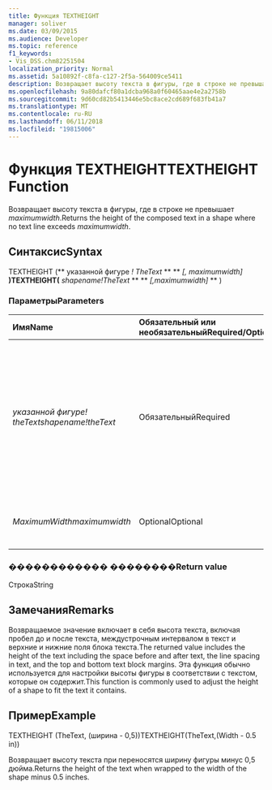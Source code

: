 ```yaml
---
title: Функция TEXTHEIGHT
manager: soliver
ms.date: 03/09/2015
ms.audience: Developer
ms.topic: reference
f1_keywords:
- Vis_DSS.chm82251504
localization_priority: Normal
ms.assetid: 5a10892f-c8fa-c127-2f5a-564009ce5411
description: Возвращает высоту текста в фигуры, где в строке не превышает maximumwidth.
ms.openlocfilehash: 9a80dafcf80a1dcba968a0f60465aae4e2a2758b
ms.sourcegitcommit: 9d60cd82b5413446e5bc8ace2cd689f683fb41a7
ms.translationtype: MT
ms.contentlocale: ru-RU
ms.lasthandoff: 06/11/2018
ms.locfileid: "19815006"
---
```

# <a name="textheight-function"></a><span data-ttu-id="00f9a-103">Функция TEXTHEIGHT</span><span class="sxs-lookup"><span data-stu-id="00f9a-103">TEXTHEIGHT Function</span></span>

<span data-ttu-id="00f9a-104">Возвращает высоту текста в фигуры, где в строке не превышает _maximumwidth_.</span><span class="sxs-lookup"><span data-stu-id="00f9a-104">Returns the height of the composed text in a shape where no text line exceeds  _maximumwidth_.</span></span> 
  
## <a name="syntax"></a><span data-ttu-id="00f9a-105">Синтаксис</span><span class="sxs-lookup"><span data-stu-id="00f9a-105">Syntax</span></span>

<span data-ttu-id="00f9a-106">TEXTHEIGHT (** указанной фигуре *! TheText* ** ** *[, maximumwidth]* **)</span><span class="sxs-lookup"><span data-stu-id="00f9a-106">TEXTHEIGHT(** *shapename!TheText* ** ** *[,maximumwidth]* ** )</span></span> 
  
### <a name="parameters"></a><span data-ttu-id="00f9a-107">Параметры</span><span class="sxs-lookup"><span data-stu-id="00f9a-107">Parameters</span></span>

|<span data-ttu-id="00f9a-108">**Имя**</span><span class="sxs-lookup"><span data-stu-id="00f9a-108">**Name**</span></span>|<span data-ttu-id="00f9a-109">**Обязательный или необязательный**</span><span class="sxs-lookup"><span data-stu-id="00f9a-109">**Required/Optional**</span></span>|<span data-ttu-id="00f9a-110">**Тип данных**</span><span class="sxs-lookup"><span data-stu-id="00f9a-110">**Data Type**</span></span>|<span data-ttu-id="00f9a-111">**Описание**</span><span class="sxs-lookup"><span data-stu-id="00f9a-111">**Description**</span></span>|
|:-----|:-----|:-----|:-----|
| <span data-ttu-id="00f9a-112">_указанной фигуре! theText_</span><span class="sxs-lookup"><span data-stu-id="00f9a-112">_shapename!theText_</span></span> <br/> |<span data-ttu-id="00f9a-113">Обязательный</span><span class="sxs-lookup"><span data-stu-id="00f9a-113">Required</span></span>  <br/> |<span data-ttu-id="00f9a-114">**Строка**</span><span class="sxs-lookup"><span data-stu-id="00f9a-114">**String**</span></span> <br/> |<span data-ttu-id="00f9a-115">Ссылка на ячейку с именем TheText в конечную фигуру.</span><span class="sxs-lookup"><span data-stu-id="00f9a-115">A reference to the cell named TheText in the target shape.</span></span>  <span data-ttu-id="00f9a-116">_указанной фигуре!_</span><span class="sxs-lookup"><span data-stu-id="00f9a-116">_shapename!_</span></span> <span data-ttu-id="00f9a-117">— Это имя фигуры, из которого требуется получить текст.</span><span class="sxs-lookup"><span data-stu-id="00f9a-117">is the name of the shape from which you want to retrieve the text.</span></span>  <br/> |
| <span data-ttu-id="00f9a-118">_MaximumWidth_</span><span class="sxs-lookup"><span data-stu-id="00f9a-118">_maximumwidth_</span></span> <br/> |<span data-ttu-id="00f9a-119">Optional</span><span class="sxs-lookup"><span data-stu-id="00f9a-119">Optional</span></span>  <br/> |<span data-ttu-id="00f9a-120">**Числовой**</span><span class="sxs-lookup"><span data-stu-id="00f9a-120">**Numeric**</span></span> <br/> |<span data-ttu-id="00f9a-121">Максимальная ширина блока текста.</span><span class="sxs-lookup"><span data-stu-id="00f9a-121">The maximum width of the text block.</span></span>  <br/> |
   
### <a name="return-value"></a><span data-ttu-id="00f9a-122">������������ ��������</span><span class="sxs-lookup"><span data-stu-id="00f9a-122">Return value</span></span>

<span data-ttu-id="00f9a-123">Строка</span><span class="sxs-lookup"><span data-stu-id="00f9a-123">String</span></span>
  
## <a name="remarks"></a><span data-ttu-id="00f9a-124">Замечания</span><span class="sxs-lookup"><span data-stu-id="00f9a-124">Remarks</span></span>

<span data-ttu-id="00f9a-125">Возвращаемое значение включает в себя высота текста, включая пробел до и после текста, междустрочным интервалом в текст и верхние и нижние поля блока текста.</span><span class="sxs-lookup"><span data-stu-id="00f9a-125">The returned value includes the height of the text including the space before and after text, the line spacing in text, and the top and bottom text block margins.</span></span> <span data-ttu-id="00f9a-126">Эта функция обычно используется для настройки высоты фигуры в соответствии с текстом, которые он содержит.</span><span class="sxs-lookup"><span data-stu-id="00f9a-126">This function is commonly used to adjust the height of a shape to fit the text it contains.</span></span>
  
## <a name="example"></a><span data-ttu-id="00f9a-127">Пример</span><span class="sxs-lookup"><span data-stu-id="00f9a-127">Example</span></span>

<span data-ttu-id="00f9a-128">TEXTHEIGHT (TheText, (ширина - 0,5))</span><span class="sxs-lookup"><span data-stu-id="00f9a-128">TEXTHEIGHT(TheText,(Width - 0.5 in))</span></span> 
  
<span data-ttu-id="00f9a-129">Возвращает высоту текста при переносятся ширину фигуры минус 0,5 дюйма.</span><span class="sxs-lookup"><span data-stu-id="00f9a-129">Returns the height of the text when wrapped to the width of the shape minus 0.5 inches.</span></span> 
  

